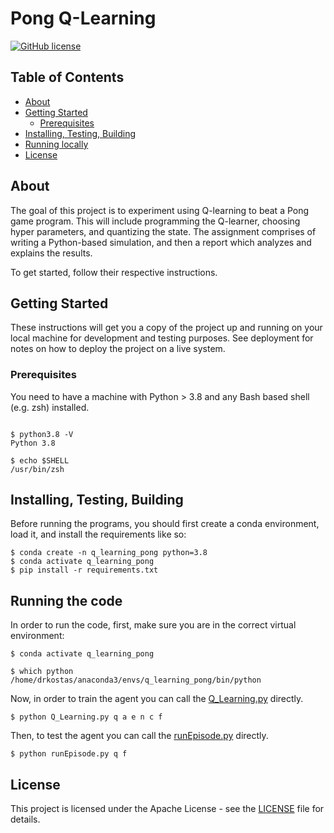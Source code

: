 # Pong Q-Learning

[![GitHub license](https://img.shields.io/badge/license-Apache-blue.svg)](
https://github.com/drkostas/Q-Learning/blob/master/LICENSE)

## Table of Contents

+ [About](#about)
+ [Getting Started](#getting_started)
    + [Prerequisites](#prerequisites)
+ [Installing, Testing, Building](#installing)
+ [Running locally](#run_locally)
+ [License](#license)

## About <a name = "about"></a>

The goal of this project is to experiment using Q-learning to beat a Pong game program.
This will include programming the Q-learner, choosing hyper parameters, and quantizing the
state. The assignment comprises of writing a Python-based simulation, and then a report
which analyzes and explains the results.

To get started, follow their respective instructions.

## Getting Started <a name = "getting_started"></a>

These instructions will get you a copy of the project up and running on your local machine for
development and testing purposes. See deployment for notes on how to deploy the project on a live
system.

### Prerequisites <a name = "prerequisites"></a>

You need to have a machine with Python > 3.8 
and any Bash based shell (e.g. zsh) installed.

```ShellSession

$ python3.8 -V
Python 3.8

$ echo $SHELL
/usr/bin/zsh

```


## Installing, Testing, Building <a name = "installing"></a>


Before running the programs, you should first create a conda environment, load it, and install the requirements
like so:

```ShellSession
$ conda create -n q_learning_pong python=3.8
$ conda activate q_learning_pong
$ pip install -r requirements.txt
```


## Running the code <a name = "run_locally"></a>

In order to run the code, first, make sure you are in the correct virtual environment:

```ShellSession
$ conda activate q_learning_pong

$ which python
/home/drkostas/anaconda3/envs/q_learning_pong/bin/python

```

Now, in order to train the agent you can call the [Q_Learning.py](Q_Learning.py)
directly.

```ShellSession
$ python Q_Learning.py q a e n c f
```

Then, to test the agent you can call the [runEpisode.py](runEpisode.py)
directly.

```ShellSession
$ python runEpisode.py q f
```



## License <a name = "license"></a>

This project is licensed under the Apache License - see the [LICENSE](LICENSE) file for details.
